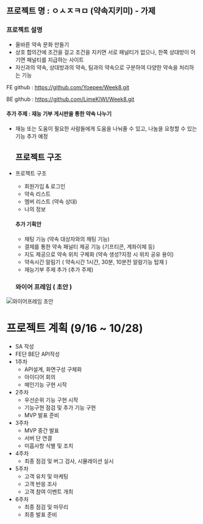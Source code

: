 ## 프로젝트 명 : ㅇㅅㅈㅋㅁ (약속지키미) - 가제

### 프로젝트 설명
- 올바른 약속 문화 만들기
- 상호 합의간에 조건을 걸고 조건을 지키면 서로 패널티가 없으나, 한쪽 상대방이 어기면 패널티를 지급하는 사이트
- 자신과의 약속, 상대방과의 약속, 팀과의 약속으로 구분하여 다양한 약속을 처리하는 기능

 FE github : https://github.com/Yoepee/Week8.git

 BE github : https://github.com/LimeKIWI/Week8.git
 
  #### 추가 주제 : 재능 기부 게시판을 통한 약속 나누기
  - 재능 또는 도움이 필요한 사람들에게 도움을 나눠줄 수 있고, 나눔을 요청할 수 있는 기능 추가 예정

    
    ## 프로젝트 구조

- 프로젝트 구조
    - 회원가입 & 로그인
    - 약속 리스트
    - 멤버 리스트 (약속 상대)
    - 나의 정보
    
    #### 추가 기획안
    
    - 채팅 기능 (약속 대상자와의 채팅 기능)
    - 결제를 통한 약속 패널티 제공 기능 (기프티콘, 계좌이체 등)
    - 지도 제공으로 약속 위치 구체화 (약속 생성?지정 시 위치 공유 용이)
    - 약속시간 알림기 ( 약속시간 1시간, 30분, 10분전 알람기능 탑재 )
    - 재능기부 주제 추가 (추가 주제)
    
  ### 와이어 프레임 ( 초안 )
![와이어프레임 초안](https://user-images.githubusercontent.com/110077966/190945757-84515769-7567-46ef-b5eb-58f6b8286974.png)
  
  # 프로젝트 계획 (9/16 ~ 10/28)

- SA 작성
- FE단 BE단 API작성
- 1주차
    - API설계, 화면구성 구체화
    - 아이디어 회의
    - 메인기능 구현 시작
- 2주차
    - 우선순위 기능 구현 시작
    - 기능구현 점검 및 추가 기능 구현
    - MVP 발표 준비
- 3주차
    - MVP 중간 발표
    - 서버 단 연결
    - 미흡사항 식별 및 조치
- 4주차
    - 최종 점검 및 버그 검사, 시뮬레이션 실시
- 5주차
    - 고객 유치 및 마케팅
    - 고객 반응 조사
    - 고객 참여 이벤트 개최
- 6주차
    - 최종 점검 및 마무리
    - 최종 발표 준비
